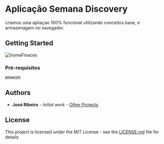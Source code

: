 # Aplicação Semana Discovery

criamos uma apliaçao 100% funcional utilizando conceitos base, e armazenagem no navegador.

## Getting Started

![homeFinaces](https://user-images.githubusercontent.com/37086193/107888094-6b34f480-6ee9-11eb-92df-f80fac1a1aae.gif)

### Pré-requisitos

```
BROWSER
```

## Authors

* **José Ribeiro** - *Initial work* - [Other Projects](https://github.com/JoseKcarvalho)

## License

This project is licensed under the MIT License - see the [LICENSE.md](LICENSE.md) file for details

